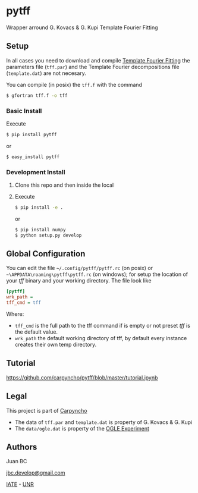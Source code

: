 # pytff
Wrapper arround G. Kovacs & G. Kupi Template Fourier Fitting

## Setup

In all cases you need to download and compile
[Template Fourier Fitting](http://www.konkoly.hu/staff/kovacs/tff.html) the
parameters file (`tff.par`) and  the Template Fourier decompositions file
(`template.dat`) are not necesary.

You can compile (in posix) the `tff.f` with the command

```sh
$ gfortran tff.f -o tff
```

### Basic Install

Execute

```sh
$ pip install pytff
```

or

```sh
$ easy_install pytff
```

### Development Install

1.  Clone this repo and then inside the local
2.  Execute

    ```sh
    $ pip install -e .
    ```

    or

    ```sh
    $ pip install numpy
    $ python setup.py develop
    ```


## Global Configuration

You can edit the file `~/.config/pytff/pytff.rc` (on posix) or
`~\APPDATA\roaming\pytff\pytff.rc` (on windows); for setup the
location of your *tff* binary and your working directory. The file
look like

```ini
[pytff]
wrk_path =
tff_cmd = tff
```

Where:

-   `tff_cmd` is the full path to the tff command if is empty or not preset
    *tff* is the default value.
-   `wrk_path` the default working directory of tff, by default every
    instance creates their own temp directory.


## Tutorial

https://github.com/carpyncho/pytff/blob/master/tutorial.ipynb

## Legal

This project is part of [Carpyncho](http://carpyncho.jbcabral.org)

-   The data of `tff.par` and `template.dat` is property of G. Kovacs
    & G. Kupi
-   The `data/ogle.dat` is property of the
    [OGLE Experiment](http://ogle.astrouw.edu.pl/)


## Authors

Juan BC

jbc.develop@gmail.com

[IATE](http://iate.oac.uncor.edu/) - [UNR](http://unr.edu.ar/)
